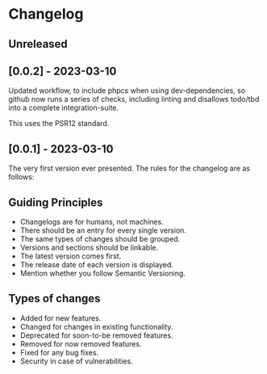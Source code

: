 # Changelog

## Unreleased

## [0.0.2] - 2023-03-10 

Updated workflow, to include phpcs when using dev-dependencies, so github now
runs a series of checks, including linting and disallows todo/tbd into a complete integration-suite.

This uses the PSR12 standard.

## [0.0.1] - 2023-03-10 

The very first version ever presented. The rules for the changelog are as follows:

## Guiding Principles
* Changelogs are for humans, not machines.
* There should be an entry for every single version.
* The same types of changes should be grouped.
* Versions and sections should be linkable.
* The latest version comes first.
* The release date of each version is displayed.
* Mention whether you follow Semantic Versioning.

## Types of changes
* Added for new features.
* Changed for changes in existing functionality.
* Deprecated for soon-to-be removed features.
* Removed for now removed features.
* Fixed for any bug fixes.
* Security in case of vulnerabilities.